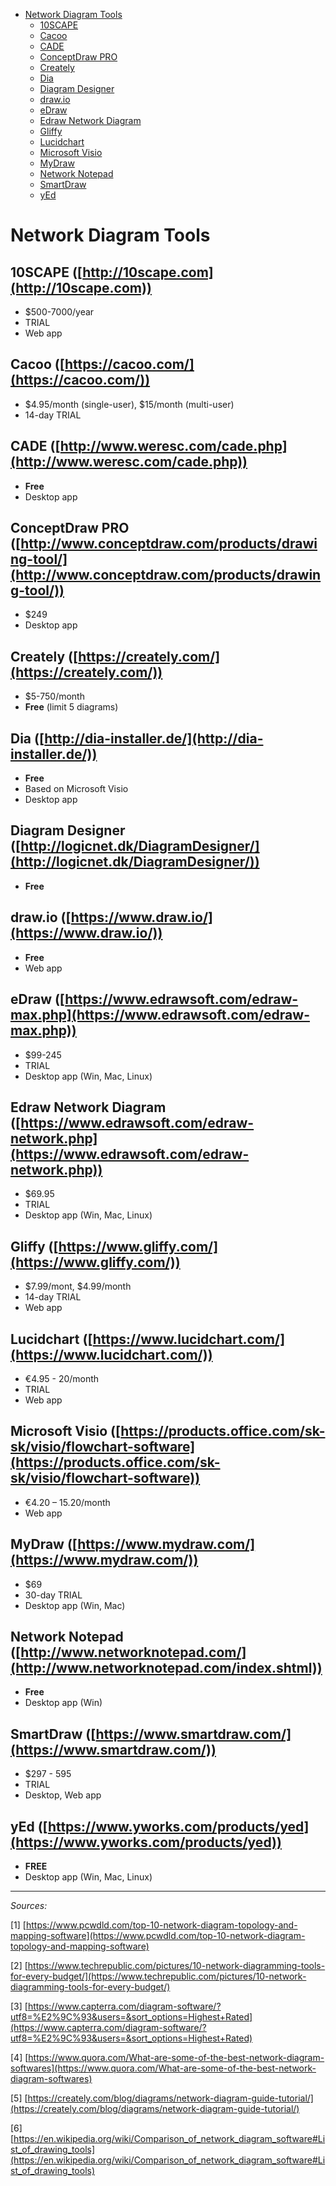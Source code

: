 - [Network Diagram Tools](#network-diagram-tools)
  * [10SCAPE](#10scape)
  * [Cacoo](#cacoo)
  * [CADE](#cade)
  * [ConceptDraw PRO](#conceptdraw-pro)
  * [Creately ](#creately)
  * [Dia](#dia)
  * [Diagram Designer](#diagram-designer)
  * [draw.io](#draw.io)
  * [eDraw](#eDraw)
  * [Edraw Network Diagram](#edraw-network-diagram)
  * [Gliffy ](#gliffy )
  * [Lucidchart ](#lucidchart )
  * [Microsoft Visio](#microsoft-visio)
  * [MyDraw ](#mydraw )
  * [Network Notepad](#network-notepad)
  * [SmartDraw  ](#smartdraw )
  * [yEd](#yEd) 


# Network Diagram Tools

## 10SCAPE ([http://10scape.com](http://10scape.com))

 - $500-7000/year
- TRIAL
- Web app

## Cacoo ([https://cacoo.com/](https://cacoo.com/))

- $4.95/month (single-user), $15/month (multi-user)
- 14-day TRIAL

## CADE ([http://www.weresc.com/cade.php](http://www.weresc.com/cade.php))

- **Free**
- Desktop app

## ConceptDraw PRO ([http://www.conceptdraw.com/products/drawing-tool/](http://www.conceptdraw.com/products/drawing-tool/))

- $249
- Desktop app

## Creately ([https://creately.com/](https://creately.com/))

- $5-750/month
- **Free** (limit 5 diagrams)

## Dia ([http://dia-installer.de/](http://dia-installer.de/))

- **Free**
- Based on Microsoft Visio
- Desktop app

## Diagram Designer ([http://logicnet.dk/DiagramDesigner/](http://logicnet.dk/DiagramDesigner/))

- **Free**

## draw.io ([https://www.draw.io/](https://www.draw.io/))

- **Free**
- Web app

## eDraw ([https://www.edrawsoft.com/edraw-max.php](https://www.edrawsoft.com/edraw-max.php))

- $99-245
- TRIAL
- Desktop app (Win, Mac, Linux)

## Edraw Network Diagram ([https://www.edrawsoft.com/edraw-network.php](https://www.edrawsoft.com/edraw-network.php))

- $69.95
- TRIAL
- Desktop app (Win, Mac, Linux)

## Gliffy ([https://www.gliffy.com/](https://www.gliffy.com/))

- $7.99/mont, $4.99/month
- 14-day TRIAL
- Web app

## Lucidchart ([https://www.lucidchart.com/](https://www.lucidchart.com/))

- €4.95 - 20/month
- TRIAL
- Web app

## Microsoft Visio ([https://products.office.com/sk-sk/visio/flowchart-software](https://products.office.com/sk-sk/visio/flowchart-software))

- €4.20 – 15.20/month
- Web app

## MyDraw ([https://www.mydraw.com/](https://www.mydraw.com/))

- $69
- 30-day TRIAL
- Desktop app (Win, Mac)

## Network Notepad ([http://www.networknotepad.com/](http://www.networknotepad.com/index.shtml))

- **Free**
- Desktop app (Win)

## SmartDraw ([https://www.smartdraw.com/](https://www.smartdraw.com/))

- $297 - 595
- TRIAL
- Desktop, Web app

## yEd ([https://www.yworks.com/products/yed](https://www.yworks.com/products/yed))

- **FREE**
- Desktop app (Win, Mac, Linux)

----------

*Sources:*

[1] [https://www.pcwdld.com/top-10-network-diagram-topology-and-mapping-software](https://www.pcwdld.com/top-10-network-diagram-topology-and-mapping-software)

[2] [https://www.techrepublic.com/pictures/10-network-diagramming-tools-for-every-budget/](https://www.techrepublic.com/pictures/10-network-diagramming-tools-for-every-budget/)

[3] [https://www.capterra.com/diagram-software/?utf8=%E2%9C%93&users=&sort_options=Highest+Rated](https://www.capterra.com/diagram-software/?utf8=%E2%9C%93&users=&sort_options=Highest+Rated)

[4] [https://www.quora.com/What-are-some-of-the-best-network-diagram-softwares](https://www.quora.com/What-are-some-of-the-best-network-diagram-softwares)

[5] [https://creately.com/blog/diagrams/network-diagram-guide-tutorial/](https://creately.com/blog/diagrams/network-diagram-guide-tutorial/)

[6] [https://en.wikipedia.org/wiki/Comparison_of_network_diagram_software#List_of_drawing_tools](https://en.wikipedia.org/wiki/Comparison_of_network_diagram_software#List_of_drawing_tools)
